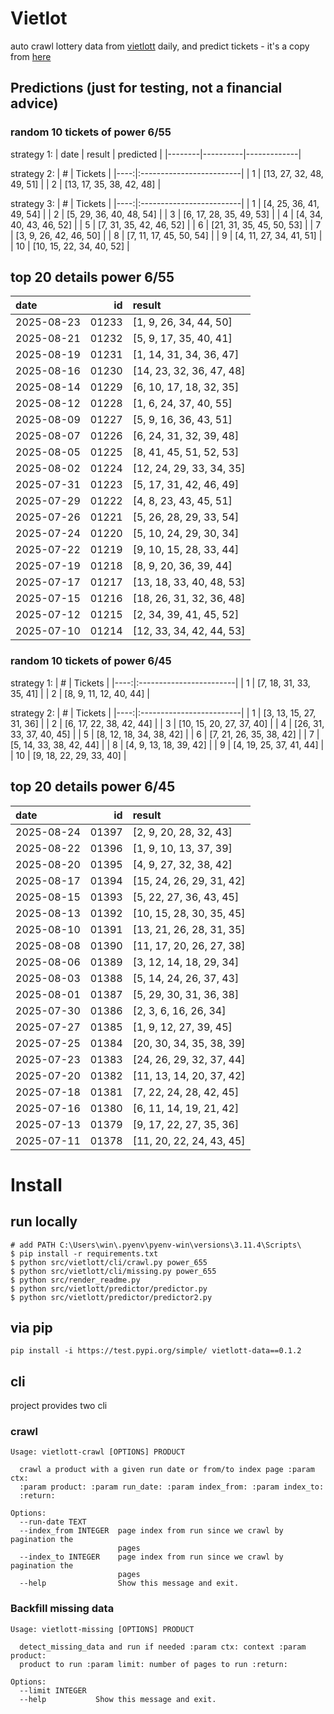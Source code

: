 # Vietlot
auto crawl lottery data from [vietlott](https://vietlott.vn) daily, and predict tickets - it's a copy from [here](https://github.com/vietvudanh/vietlott-data)
## Predictions (just for testing, not a financial advice)
### random 10 tickets of power 6/55

strategy 1:
| date   | result   | predicted   |
|--------|----------|-------------|

strategy 2:
|   # | Tickets                  |
|----:|:-------------------------|
|   1 | [13, 27, 32, 48, 49, 51] |
|   2 | [13, 17, 35, 38, 42, 48] |

strategy 3:
|   # | Tickets                  |
|----:|:-------------------------|
|   1 | [4, 25, 36, 41, 49, 54]  |
|   2 | [5, 29, 36, 40, 48, 54]  |
|   3 | [6, 17, 28, 35, 49, 53]  |
|   4 | [4, 34, 40, 43, 46, 52]  |
|   5 | [7, 31, 35, 42, 46, 52]  |
|   6 | [21, 31, 35, 45, 50, 53] |
|   7 | [3, 9, 26, 42, 46, 50]   |
|   8 | [7, 11, 17, 45, 50, 54]  |
|   9 | [4, 11, 27, 34, 41, 51]  |
|  10 | [10, 15, 22, 34, 40, 52] |

## top 20 details power 6/55
| date       |    id | result                   |
|:-----------|------:|:-------------------------|
| 2025-08-23 | 01233 | [1, 9, 26, 34, 44, 50]   |
| 2025-08-21 | 01232 | [5, 9, 17, 35, 40, 41]   |
| 2025-08-19 | 01231 | [1, 14, 31, 34, 36, 47]  |
| 2025-08-16 | 01230 | [14, 23, 32, 36, 47, 48] |
| 2025-08-14 | 01229 | [6, 10, 17, 18, 32, 35]  |
| 2025-08-12 | 01228 | [1, 6, 24, 37, 40, 55]   |
| 2025-08-09 | 01227 | [5, 9, 16, 36, 43, 51]   |
| 2025-08-07 | 01226 | [6, 24, 31, 32, 39, 48]  |
| 2025-08-05 | 01225 | [8, 41, 45, 51, 52, 53]  |
| 2025-08-02 | 01224 | [12, 24, 29, 33, 34, 35] |
| 2025-07-31 | 01223 | [5, 17, 31, 42, 46, 49]  |
| 2025-07-29 | 01222 | [4, 8, 23, 43, 45, 51]   |
| 2025-07-26 | 01221 | [5, 26, 28, 29, 33, 54]  |
| 2025-07-24 | 01220 | [5, 10, 24, 29, 30, 34]  |
| 2025-07-22 | 01219 | [9, 10, 15, 28, 33, 44]  |
| 2025-07-19 | 01218 | [8, 9, 20, 36, 39, 44]   |
| 2025-07-17 | 01217 | [13, 18, 33, 40, 48, 53] |
| 2025-07-15 | 01216 | [18, 26, 31, 32, 36, 48] |
| 2025-07-12 | 01215 | [2, 34, 39, 41, 45, 52]  |
| 2025-07-10 | 01214 | [12, 33, 34, 42, 44, 53] |

### random 10 tickets of power 6/45

strategy 1:
|   # | Tickets                 |
|----:|:------------------------|
|   1 | [7, 18, 31, 33, 35, 41] |
|   2 | [8, 9, 11, 12, 40, 44]  |

strategy 2:
|   # | Tickets                  |
|----:|:-------------------------|
|   1 | [3, 13, 15, 27, 31, 36]  |
|   2 | [6, 17, 22, 38, 42, 44]  |
|   3 | [10, 15, 20, 27, 37, 40] |
|   4 | [26, 31, 33, 37, 40, 45] |
|   5 | [8, 12, 18, 34, 38, 42]  |
|   6 | [7, 21, 26, 35, 38, 42]  |
|   7 | [5, 14, 33, 38, 42, 44]  |
|   8 | [4, 9, 13, 18, 39, 42]   |
|   9 | [4, 19, 25, 37, 41, 44]  |
|  10 | [9, 18, 22, 29, 33, 40]  |

## top 20 details power 6/45
| date       |    id | result                   |
|:-----------|------:|:-------------------------|
| 2025-08-24 | 01397 | [2, 9, 20, 28, 32, 43]   |
| 2025-08-22 | 01396 | [1, 9, 10, 13, 37, 39]   |
| 2025-08-20 | 01395 | [4, 9, 27, 32, 38, 42]   |
| 2025-08-17 | 01394 | [15, 24, 26, 29, 31, 42] |
| 2025-08-15 | 01393 | [5, 22, 27, 36, 43, 45]  |
| 2025-08-13 | 01392 | [10, 15, 28, 30, 35, 45] |
| 2025-08-10 | 01391 | [13, 21, 26, 28, 31, 35] |
| 2025-08-08 | 01390 | [11, 17, 20, 26, 27, 38] |
| 2025-08-06 | 01389 | [3, 12, 14, 18, 29, 34]  |
| 2025-08-03 | 01388 | [5, 14, 24, 26, 37, 43]  |
| 2025-08-01 | 01387 | [5, 29, 30, 31, 36, 38]  |
| 2025-07-30 | 01386 | [2, 3, 6, 16, 26, 34]    |
| 2025-07-27 | 01385 | [1, 9, 12, 27, 39, 45]   |
| 2025-07-25 | 01384 | [20, 30, 34, 35, 38, 39] |
| 2025-07-23 | 01383 | [24, 26, 29, 32, 37, 44] |
| 2025-07-20 | 01382 | [11, 13, 14, 20, 37, 42] |
| 2025-07-18 | 01381 | [7, 22, 24, 28, 42, 45]  |
| 2025-07-16 | 01380 | [6, 11, 14, 19, 21, 42]  |
| 2025-07-13 | 01379 | [9, 17, 22, 27, 35, 36]  |
| 2025-07-11 | 01378 | [11, 20, 22, 24, 43, 45] |

<!---
stats 6/55 all time - stats.to_markdown(index=False)
stats 6/55 -15d - stats_15d.to_markdown(index=False)
stats 6/55 -30d - stats_30d.to_markdown(index=False)
stats 6/55 -60d - stats_60d.to_markdown(index=False)
stats 6/55 -90d - stats_90d.to_markdown(index=False)
-->

# Install
 
## run locally

```shell
# add PATH C:\Users\win\.pyenv\pyenv-win\versions\3.11.4\Scripts\
$ pip install -r requirements.txt
$ python src/vietlott/cli/crawl.py power_655
$ python src/vietlott/cli/missing.py power_655
$ python src/render_readme.py
$ python src/vietlott/predictor/predictor.py
$ python src/vietlott/predictor/predictor2.py
```
 
## via pip

```shell
pip install -i https://test.pypi.org/simple/ vietlott-data==0.1.2
```

## cli
project provides two cli

### crawl
```shell
Usage: vietlott-crawl [OPTIONS] PRODUCT

  crawl a product with a given run date or from/to index page :param ctx:
  :param product: :param run_date: :param index_from: :param index_to:
  :return:

Options:
  --run-date TEXT
  --index_from INTEGER  page index from run since we crawl by pagination the
                        pages
  --index_to INTEGER    page index from run since we crawl by pagination the
                        pages
  --help                Show this message and exit.
```

### Backfill missing data

```shell
Usage: vietlott-missing [OPTIONS] PRODUCT

  detect_missing_data and run if needed :param ctx: context :param product:
  product to run :param limit: number of pages to run :return:

Options:
  --limit INTEGER
  --help           Show this message and exit.
```

